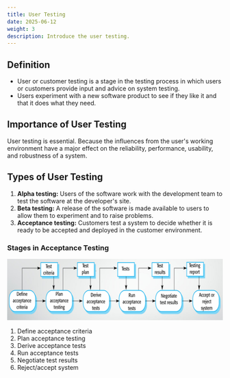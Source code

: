 ```yaml
---
title: User Testing
date: 2025-06-12
weight: 3
description: Introduce the user testing.
---
```


## Definition

- User or customer testing is a stage in the testing process in which users or customers provide input and advice on system testing.
- Users experiment with a new software product to see if they like it and that it does what they need.

## Importance of User Testing

User testing is essential. Because the influences from the user's working environment have a major effect on the reliability, performance, usability, and robustness of a system.

## Types of User Testing

1. **Alpha testing:** Users of the software work with the development team to test the software at the developer's site.
2. **Beta testing:** A release of the software is made available to users to allow them to experiment and to raise problems.
3. **Acceptance testing:** Customers test a system to decide whether it is ready to be accepted and deployed in the customer environment.

### Stages in Acceptance Testing

![The Acceptance Testing Process](../../../img/acceptance_testing_process.png)

1. Define acceptance criteria
2. Plan acceptance testing
3. Derive acceptance tests
4. Run acceptance tests
5. Negotiate test results
6. Reject/accept system
